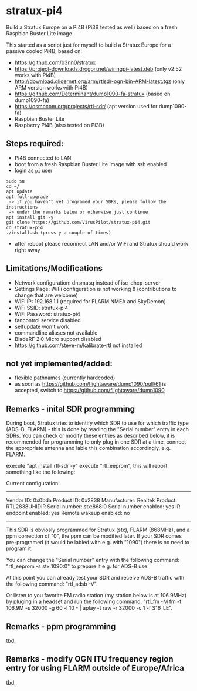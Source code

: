 # stratux-pi4
Build a Stratux Europe on a Pi4B (Pi3B tested as well) based on a fresh Raspbian Buster Lite image

This started as a script just for myself to build a Stratux Europe for a passive cooled Pi4B, based on:
- https://github.com/b3nn0/stratux
- https://project-downloads.drogon.net/wiringpi-latest.deb (only v2.52 works with Pi4B)
- http://download.glidernet.org/arm/rtlsdr-ogn-bin-ARM-latest.tgz (only ARM version works with Pi4B)
- https://github.com/Determinant/dump1090-fa-stratux (based on dump1090-fa)
- https://osmocom.org/projects/rtl-sdr/ (apt version used for dump1090-fa)
- Raspbian Buster Lite
- Raspberry Pi4B (also tested on Pi3B)

## Steps required:
- Pi4B connected to LAN
- boot from a fresh Raspbian Buster Lite Image with ssh enabled
- login as `pi` user
```
sudo su
cd ~/
apt update
apt full-upgrade
 -> if you haven't yet programed your SDRs, please follow the instructions
 -> under the remarks below or otherwise just continue
apt install git -y
git clone https://github.com/VirusPilot/stratux-pi4.git
cd stratux-pi4
./install.sh (press y a couple of times)
```

- after reboot please reconnect LAN and/or WiFi and Stratux should work right away

## Limitations/Modifications
- Network configuration: dnsmasq instead of isc-dhcp-server
- Settings Page: WiFi configuration is not working !! (contributions to change that are welcome)
- WiFi IP: 192.168.1.1 (required for FLARM NMEA and SkyDemon)
- WiFi SSID: stratux-pi4
- WiFi Password: stratux-pi4
- fancontrol service disabled
- selfupdate won't work
- commandline aliases not available
- BladeRF 2.0 Micro support disabled
- https://github.com/steve-m/kalibrate-rtl not installed

## not yet implemented/added:
- flexible pathnames (currently hardcoded)
- as soon as https://github.com/flightaware/dump1090/pull/61 is accepted, switch to https://github.com/flightaware/dump1090

## Remarks - inital SDR programming
During boot, Stratux tries to identify which SDR to use for which traffic type (ADS-B, FLARM) - this is done by reading the "Serial number" entry in each SDRs. You can check or modify these entries as described below, it is recommended for programming to only plug in one SDR at a time, connect the appropriate antenna and lable this combination accordingly, e.g. FLARM.

execute "apt install rtl-sdr -y"
execute "rtl_eeprom", this will report something like the following:

Current configuration:
__________________________________________
Vendor ID:              0x0bda
Product ID:             0x2838
Manufacturer:           Realtek
Product:                RTL2838UHIDIR
Serial number:          stx:868:0
Serial number enabled:  yes
IR endpoint enabled:	yes
Remote wakeup enabled:  no
__________________________________________

This SDR is obviosly programmed for Stratux (stx), FLARM (868MHz), and a ppm correction of "0", the ppm can be modified later. If your SDR comes pre-programed (it would be labled with e.g. with "1090") there is no need to program it.

You can change the "Serial number" entry with the following command: "rtl_eeprom -s stx:1090:0" to prepare it e.g. for ADS-B use.

At this point you can already test your SDR and receive ADS-B traffic with the following command: "rtl_adsb -V".

Or listen to you favorite FM radio station (my station below is at 106.9MHz) by pluging in a headset and run the following command: "rtl_fm -M fm -f 106.9M -s 32000 -g 60 -l 10 - | aplay -t raw -r 32000 -c 1 -f S16_LE".

## Remarks - ppm programming
tbd.

## Remarks - modify OGN ITU frequency region entry for using FLARM outside of Europe/Africa
tbd.